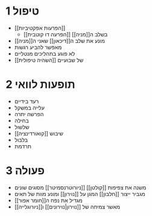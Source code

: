 # 1	טיפול

- [[הפרעות אפקטיביות]]
	- [[הפרעה דו קוטבית]] בשלב ה[[מניה]]
- מונע את שלב ה[[דיכאון]] שאני ה[[מניה]]
- מאפשר להביע רגשות
- לא פוגע בתהליכים מנטליים
- [[השהיה טיפולית]] של שבועיים

# 2	תופעות לוואי

- רעד בידיים
- עלייה במשקל
- הפרשה יתרה
- בחילה 
- שלשול
- שיבוש [[קואורדינציה]]
- בלבול
- תרדמת

# 3	פעולה

- משנה את צפיפות [[קולטן]] [[ניורוטרנסמיטר]] מסוגים שונים
- מגביר ייצור [[חלבון]] המגן על [[נוירון]] ומונע מוות של תאים
- מגדיל את נפח ה[[חומר אפור]]
- מאשר צמיחה של [[נוירון|נוירונים]] ו[[ניורוגלייה]]